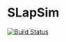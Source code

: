 # SLapSim

[![Build Status](https://github.com/ceserik/SLapSim.jl/actions/workflows/CI.yml/badge.svg?branch=main)](https://github.com/ceserik/SLapSim.jl/actions/workflows/CI.yml?query=branch%3Amain)
